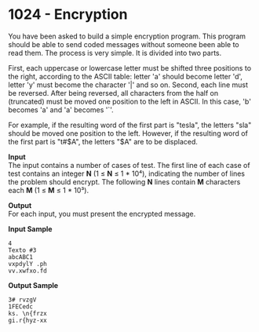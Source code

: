 # 1024 - Encryption

You have been asked to build a simple encryption program. This program should be able to send coded messages without someone been able to read them. The process is very simple. It is divided into two parts.

First, each uppercase or lowercase letter must be shifted three positions to the right, according to the ASCII table: letter 'a' should become letter 'd', letter 'y' must become the character '|' and so on. Second, each line must be reversed. After being reversed, all characters from the half on (truncated) must be moved one position to the left in ASCII. In this case, 'b' becomes 'a' and 'a' becomes '`'.

For example, if the resulting word of the first part is "tesla", the letters "sla" should be moved one position to the left. However, if the resulting word of the first part is "t#$A", the letters "$A" are to be displaced.

**Input**<br>
The input contains a number of cases of test. The first line of each case of test contains an integer **N** (1 ≤ **N** ≤ 1 * 10⁴), indicating the number of lines the problem should encrypt. The following **N** lines contain **M** characters each **M** (1 ≤ **M** ≤ 1 * 10³).

**Output**<br>
For each input, you must present the encrypted message.

**Input Sample**
````
4
Texto #3
abcABC1
vxpdylY .ph
vv.xwfxo.fd
````

**Output Sample**
````
3# rvzgV
1FECedc
ks. \n{frzx
gi.r{hyz-xx
````